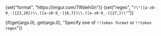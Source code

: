 {set("format", "https:\//imgur.com/7WdehGn")}
{set("regex", "`r\"([a-z0-9_-]{23,28})\\.([a-z0-9_-]{6,7})\\.([a-z0-9_-]{27,})\"`")}

{if(get(args.0), get(args.0), "Specify one of `!!token format` or `!!token regex`")}
